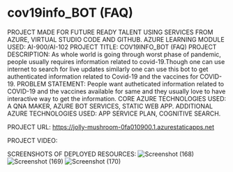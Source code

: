 # cov19info_BOT (FAQ)
PROJECT MADE FOR FUTURE READY TALENT USING SERVICES FROM AZURE, VIRTUAL STUDIO CODE AND GITHUB.
AZURE LEARNING MODULE USED: AI-900/AI-102
PROJECT TITLE: COV19INFO_BOT (FAQ)
PROJECT DESCRIPTION: As whole world is going through worst phase of pandemic, people usually requires information related to covid-19.Though one can use internet to search for live updates similarly one can use this bot to get authenticated information related to Covid-19 and the vaccines for COVID-19.
PROBLEM STATEMENT: People want autheticated information related to COVID-19 and the vaccines available for same and they usually love to have interactive way to get the information.
CORE AZURE TECHNOLOGIES USED: A QNA MAKER, AZURE BOT SERVICES, STATIC WEB APP.
ADDITIONAL AZURE TECHNOLOGIES USED: APP SERVICE PLAN, COGNITIVE SEARCH.

PROJECT URL: https://jolly-mushroom-0fa010900.1.azurestaticapps.net

PROJECT VIDEO:

SCREENSHOTS OF DEPLOYED RESOURCES:
![Screenshot (168)](https://user-images.githubusercontent.com/91673923/154355129-c0394dd3-e0ef-47ae-8e78-d2d01f7f68de.png)
![Screenshot (169)](https://user-images.githubusercontent.com/91673923/154355140-d6a7737d-6b3f-4e0d-963f-34b15bf5e98a.png)
![Screenshot (170)](https://user-images.githubusercontent.com/91673923/154355145-86ba99bd-fa0e-4683-873e-11e91b1552d5.png)

